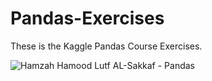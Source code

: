 # Pandas-Exercises
These is the Kaggle Pandas Course Exercises.


![Hamzah Hamood Lutf AL-Sakkaf - Pandas](https://github.com/Hamza-ALsaqaf/Pandas-Exercises/assets/91475681/dbee897e-a2ec-4305-b8a6-5051b2eaf25e)
